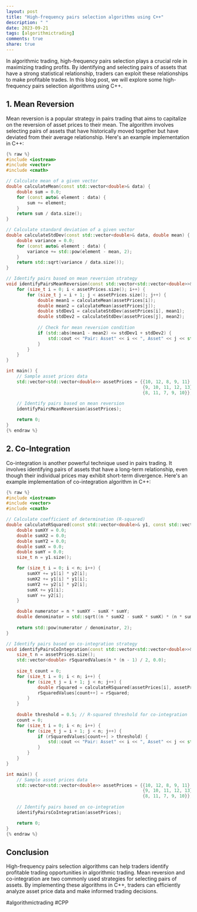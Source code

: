 ```yaml
---
layout: post
title: "High-frequency pairs selection algorithms using C++"
description: " "
date: 2023-09-21
tags: [algorithmictrading]
comments: true
share: true
---
```


In algorithmic trading, high-frequency pairs selection plays a crucial role in maximizing trading profits. By identifying and selecting pairs of assets that have a strong statistical relationship, traders can exploit these relationships to make profitable trades. In this blog post, we will explore some high-frequency pairs selection algorithms using C++.

## 1. Mean Reversion

Mean reversion is a popular strategy in pairs trading that aims to capitalize on the reversion of asset prices to their mean. The algorithm involves selecting pairs of assets that have historically moved together but have deviated from their average relationship. Here's an example implementation in C++:

```cpp
{% raw %}
#include <iostream>
#include <vector>
#include <cmath>

// Calculate mean of a given vector
double calculateMean(const std::vector<double>& data) {
    double sum = 0.0;
    for (const auto& element : data) {
        sum += element;
    }
    return sum / data.size();
}

// Calculate standard deviation of a given vector
double calculateStdDev(const std::vector<double>& data, double mean) {
    double variance = 0.0;
    for (const auto& element : data) {
        variance += std::pow(element - mean, 2);
    }
    return std::sqrt(variance / data.size());
}

// Identify pairs based on mean reversion strategy
void identifyPairsMeanReversion(const std::vector<std::vector<double>>& assetPrices) {
    for (size_t i = 0; i < assetPrices.size(); i++) {
        for (size_t j = i + 1; j < assetPrices.size(); j++) {
            double mean1 = calculateMean(assetPrices[i]);
            double mean2 = calculateMean(assetPrices[j]);
            double stdDev1 = calculateStdDev(assetPrices[i], mean1);
            double stdDev2 = calculateStdDev(assetPrices[j], mean2);
            
            // Check for mean reversion condition
            if (std::abs(mean1 - mean2) <= stdDev1 + stdDev2) {
                std::cout << "Pair: Asset" << i << ", Asset" << j << std::endl;
            }
        }
    }
}

int main() {
    // Sample asset prices data
    std::vector<std::vector<double>> assetPrices = {{10, 12, 8, 9, 11},
                                                    {9, 10, 11, 12, 13},
                                                    {8, 11, 7, 9, 10}};
    
    // Identify pairs based on mean reversion
    identifyPairsMeanReversion(assetPrices);

    return 0;
}
{% endraw %}
```

## 2. Co-Integration

Co-integration is another powerful technique used in pairs trading. It involves identifying pairs of assets that have a long-term relationship, even though their individual prices may exhibit short-term divergence. Here's an example implementation of co-integration algorithm in C++:

```cpp
{% raw %}
#include <iostream>
#include <vector>
#include <cmath>

// Calculate coefficient of determination (R-squared)
double calculateRSquared(const std::vector<double>& y1, const std::vector<double>& y2) {
    double sumXY = 0.0;
    double sumX2 = 0.0;
    double sumY2 = 0.0;
    double sumX = 0.0;
    double sumY = 0.0;
    size_t n = y1.size();

    for (size_t i = 0; i < n; i++) {
        sumXY += y1[i] * y2[i];
        sumX2 += y1[i] * y1[i];
        sumY2 += y2[i] * y2[i];
        sumX += y1[i];
        sumY += y2[i];
    }

    double numerator = n * sumXY - sumX * sumY;
    double denominator = std::sqrt((n * sumX2 - sumX * sumX) * (n * sumY2 - sumY * sumY));
    
    return std::pow(numerator / denominator, 2);
}

// Identify pairs based on co-integration strategy
void identifyPairsCoIntegration(const std::vector<std::vector<double>>& assetPrices) {
    size_t n = assetPrices.size();
    std::vector<double> rSquaredValues(n * (n - 1) / 2, 0.0);
    
    size_t count = 0;
    for (size_t i = 0; i < n; i++) {
        for (size_t j = i + 1; j < n; j++) {
            double rSquared = calculateRSquared(assetPrices[i], assetPrices[j]);
            rSquaredValues[count++] = rSquared;
        }
    }
    
    double threshold = 0.5; // R-squared threshold for co-integration
    count = 0;
    for (size_t i = 0; i < n; i++) {
        for (size_t j = i + 1; j < n; j++) {
            if (rSquaredValues[count++] > threshold) {
                std::cout << "Pair: Asset" << i << ", Asset" << j << std::endl;
            }
        }
    }
}

int main() {
    // Sample asset prices data
    std::vector<std::vector<double>> assetPrices = {{10, 12, 8, 9, 11},
                                                    {9, 10, 11, 12, 13},
                                                    {8, 11, 7, 9, 10}};
    
    // Identify pairs based on co-integration
    identifyPairsCoIntegration(assetPrices);

    return 0;
}
{% endraw %}
```

## Conclusion

High-frequency pairs selection algorithms can help traders identify profitable trading opportunities in algorithmic trading. Mean reversion and co-integration are two commonly used strategies for selecting pairs of assets. By implementing these algorithms in C++, traders can efficiently analyze asset price data and make informed trading decisions.

\#algorithmictrading #CPP